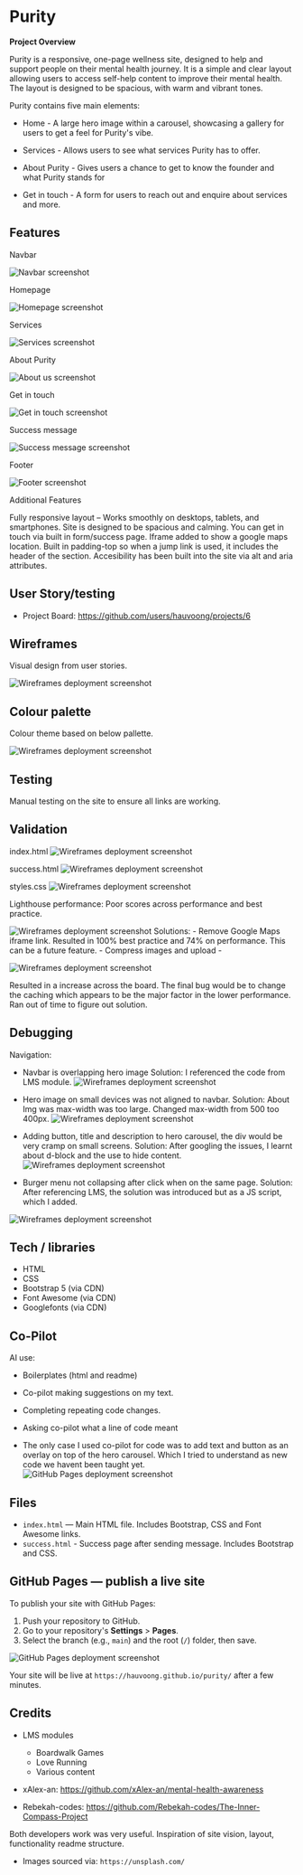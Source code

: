 # Purity
**Project Overview**

Purity is a responsive, one-page wellness site, designed to help and support people on their mental health journey. It is a simple and clear layout allowing users to access self-help content to improve their mental health.
The layout is designed to be spacious, with warm and vibrant tones. 


Purity contains five main elements:

-   Home - A large hero image within a carousel, showcasing a gallery for users to get a feel for Purity's vibe. 

- Services - Allows users to see what services Purity has to offer.

- About Purity - Gives users a chance to get to know the founder and what Purity stands for

- Get in touch - A form for users to reach out and enquire about services and more. 

## Features ##
Navbar

![Navbar screenshot](assets/images/readme/Navbar-ss.png)

Homepage

![Homepage screenshot](assets/images/readme/homepage-ss.png)

Services

![Services screenshot](assets/images/readme/services-ss.png)

About Purity

![About us screenshot](assets/images/readme/about-ss.png)

Get in touch

![Get in touch screenshot](assets/images/readme/contact-ss.png)

Success message

![Success message screenshot](assets/images/readme/success-ss.webp)

Footer

![Footer screenshot](assets/images/readme/footer-ss.png)


Additional Features

Fully responsive layout – Works smoothly on desktops, tablets, and smartphones.
Site is designed to be spacious and calming. You can get in touch via built in form/success page. Iframe added to show a google maps location. Built in padding-top so when a jump link is used, it includes the header of the section.
Accesibility has been built into the site via alt and aria attributes.

## User Story/testing ##
- Project Board: 
https://github.com/users/hauvoong/projects/6

## Wireframes ##
Visual design from user stories.

![Wireframes deployment screenshot](assets/images/readme/purity-wf.png)

## Colour palette ##

Colour theme based on below pallette.

![Wireframes deployment screenshot](assets/images/readme/pallette.png)

## Testing ##
Manual testing on the site to ensure all links are working. 

## Validation ##
index.html
![Wireframes deployment screenshot](assets/images/readme/indexval.png)

success.html
![Wireframes deployment screenshot](assets/images/readme/successval.png)

styles.css
![Wireframes deployment screenshot](assets/images/readme/cssval.png)

Lighthouse performance: 
Poor scores across performance and best practice. 

![Wireframes deployment screenshot](assets/images/readme/lighthouse-ss.png)
Solutions:
    - Remove Google Maps iframe link. Resulted in 100% best practice and 74% on performance. This can be a future feature. 
    - Compress images and upload
    - 

![Wireframes deployment screenshot](assets/images/readme/lighthouse-ss2.png)

Resulted in a increase across the board. The final bug would be to change the caching which appears to be the major factor in the lower performance. Ran out of time to figure out solution.

## Debugging ##

Navigation:
- Navbar is overlapping hero image
Solution: I referenced the code from LMS module. 
![Wireframes deployment screenshot](assets/images/readme/navbar-overlap.png)

- Hero image on small devices was not aligned to navbar. 
Solution: About Img was max-width was too large. Changed max-width from 500 too 400px. 
![Wireframes deployment screenshot](assets/images/readme/small-hero.png)

- Adding button, title and description to hero carousel, the div would be very cramp on small screens. 
Solution: After googling the issues, I learnt about d-block and the use to hide content. 
![Wireframes deployment screenshot](assets/images/readme/d-block.png)

- Burger menu not collapsing after click when on the same page.
Solution: After referencing LMS, the solution was introduced but as a JS script, which I added. 

![Wireframes deployment screenshot](assets/images/readme/burger.png)

## Tech / libraries

- HTML 
- CSS 
- Bootstrap 5 (via CDN)
- Font Awesome (via CDN)
- Googlefonts (via CDN)

## Co-Pilot ##

AI use:
- Boilerplates (html and readme)
- Co-pilot making suggestions on my text.
- Completing repeating code changes.
- Asking co-pilot what a line of code meant

- The only case I used co-pilot for code was to add text and button as an overlay on top of the hero carousel.
Which I tried to understand as new code we havent been taught yet. 
![GitHub Pages deployment screenshot](assets/images/readme/overlay.png)

## Files ##

- `index.html` — Main HTML file. Includes Bootstrap, CSS and Font Awesome links.
- `success.html` - Success page after sending message. Includes Bootstrap and CSS.


## GitHub Pages — publish a live site ##
To publish your site with GitHub Pages:

1. Push your repository to GitHub.
2. Go to your repository's **Settings** > **Pages**.
3. Select the branch (e.g., `main`) and the root (`/`) folder, then save.

![GitHub Pages deployment screenshot](assets/images/readme/github-deployment.png)

Your site will be live at `https://hauvoong.github.io/purity/` after a few minutes.

## Credits ##

- LMS modules
    - Boardwalk Games
    - Love Running
    - Various content

- xAlex-an:
https://github.com/xAlex-an/mental-health-awareness


- Rebekah-codes:
https://github.com/Rebekah-codes/The-Inner-Compass-Project


Both developers work was very useful. Inspiration of site vision, layout, functionality readme structure. 

- Images sourced via: `https://unsplash.com/`


